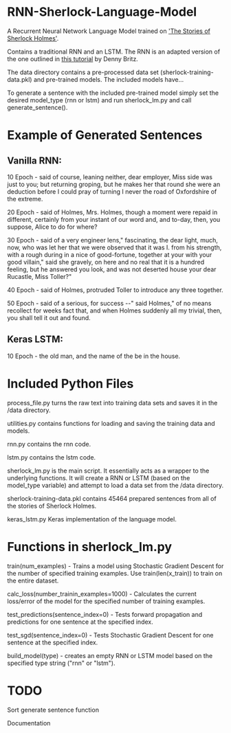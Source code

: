 # RNN-Sherlock-Language-Model

A Recurrent Neural Network Language Model trained on ['The Stories of Sherlock Holmes'](https://sherlock-holm.es/ascii/).

Contains a traditional RNN and an LSTM. The RNN is an adapted version of the one outlined in [this tutorial](http://www.wildml.com/2015/09/recurrent-neural-networks-tutorial-part-1-introduction-to-rnns/) by Denny Britz.

The data directory contains a pre-processed data set (sherlock-training-data.pkl) and pre-trained models.
The included models have...

To generate a sentence with the included pre-trained model simply set the desired model_type (rnn or lstm) and run sherlock_lm.py and call generate_sentence().


# Example of Generated Sentences

## Vanilla RNN:

10 Epoch - said of course, leaning neither, dear employer, Miss side was just to you; but returning groping, but he makes her that round she were an deduction before I could pray of turning I never the road of Oxfordshire of the extreme.

20 Epoch - said of Holmes, Mrs. Holmes, though a moment were repaid in different, certainly from your instant of our word and, and to-day, then, you suppose, Alice to do for where?

30 Epoch - said of a very engineer lens," fascinating, the dear light, much, now, who was let her that we were observed that it was I. from his strength, with a rough during in a nice of good-fortune, together at your with your good villain," said she gravely, on here and no real that it is a hundred feeling, but he answered you look, and was not deserted house your dear Rucastle, Miss Toller?"

40 Epoch - said of Holmes, protruded Toller to introduce any three together.

50 Epoch - said of a serious, for success --" said Holmes," of no means recollect for weeks fact that, and when Holmes suddenly all my trivial, then, you shall tell it out and found.

## Keras LSTM:

10 Epoch - the old man, and the name of the be in the house.

# Included Python Files

process_file.py turns the raw text into training data sets and saves it in the /data directory.

utilities.py contains functions for loading and saving the training data and models.

rnn.py contains the rnn code.

lstm.py contains the lstm code.

sherlock_lm.py is the main script. It essentially acts as a wrapper to the underlying functions. It will create a RNN or LSTM (based on the model_type variable) and attempt to load a data set from the /data directory.

sherlock-training-data.pkl contains 45464 prepared sentences from all of the stories of Sherlock Holmes.

keras_lstm.py Keras implementation of the language model.

# Functions in sherlock_lm.py

train(num_examples) - Trains a model using Stochastic Gradient Descent for the number of specified training examples. Use train(len(x_train)) to train on the entire dataset.

calc_loss(number_trainin_examples=1000) - Calculates the current loss/error of the model for the specified number of training examples.

test_predictions(sentence_index=0) - Tests forward propagation and predictions for one sentence at the specified index.

test_sgd(sentence_index=0) - Tests Stochastic Gradient Descent for one sentence at the specified index.

build_model(type) - creates an empty RNN or LSTM model based on the specified type string ("rnn" or "lstm").


# TODO
Sort generate sentence function

Documentation